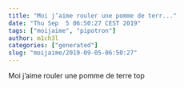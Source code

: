 ```yaml
---
title: "Moi j’aime rouler une pomme de terr..."
date: "Thu Sep  5 06:50:27 CEST 2019"
tags: ["moijaime", "pipotron"]
author: m1ch3l
categories: ["generated"]
slug: "moijaime/2019-09-05-06:50:27"
---
```


Moi j’aime rouler une pomme de terre top
